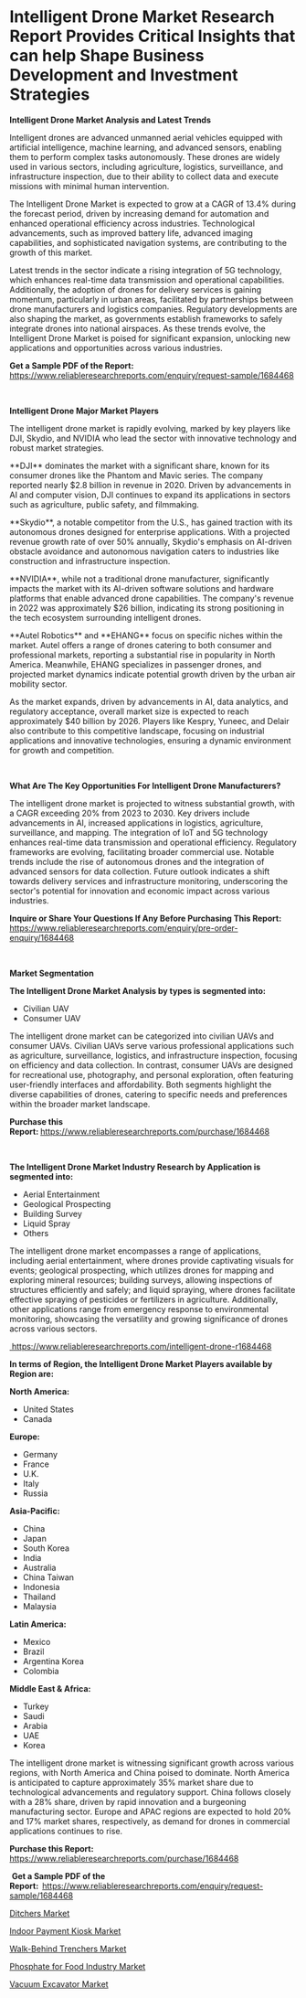 <p><h1>Intelligent Drone Market Research Report Provides Critical Insights that can help Shape Business Development and Investment Strategies</h1></p><p><strong>Intelligent Drone Market Analysis and Latest Trends</strong></p>
<p><p>Intelligent drones are advanced unmanned aerial vehicles equipped with artificial intelligence, machine learning, and advanced sensors, enabling them to perform complex tasks autonomously. These drones are widely used in various sectors, including agriculture, logistics, surveillance, and infrastructure inspection, due to their ability to collect data and execute missions with minimal human intervention.</p><p>The Intelligent Drone Market is expected to grow at a CAGR of 13.4% during the forecast period, driven by increasing demand for automation and enhanced operational efficiency across industries. Technological advancements, such as improved battery life, advanced imaging capabilities, and sophisticated navigation systems, are contributing to the growth of this market. </p><p>Latest trends in the sector indicate a rising integration of 5G technology, which enhances real-time data transmission and operational capabilities. Additionally, the adoption of drones for delivery services is gaining momentum, particularly in urban areas, facilitated by partnerships between drone manufacturers and logistics companies. Regulatory developments are also shaping the market, as governments establish frameworks to safely integrate drones into national airspaces. As these trends evolve, the Intelligent Drone Market is poised for significant expansion, unlocking new applications and opportunities across various industries.</p></p>
<p><strong>Get a Sample PDF of the Report:&nbsp;</strong> <a href="https://www.reliableresearchreports.com/enquiry/request-sample/1684468?utm_campaign=8&utm_medium=2&utm_source=Github&utm_content=ia&utm_term=26032025&utm_id=intelligent-drone">https://www.reliableresearchreports.com/enquiry/request-sample/1684468</a></p>
<p>&nbsp;</p>
<p><strong>Intelligent Drone Major Market Players</strong></p>
<p><p>The intelligent drone market is rapidly evolving, marked by key players like DJI, Skydio, and NVIDIA who lead the sector with innovative technology and robust market strategies. </p><p>**DJI** dominates the market with a significant share, known for its consumer drones like the Phantom and Mavic series. The company reported nearly $2.8 billion in revenue in 2020. Driven by advancements in AI and computer vision, DJI continues to expand its applications in sectors such as agriculture, public safety, and filmmaking.</p><p>**Skydio**, a notable competitor from the U.S., has gained traction with its autonomous drones designed for enterprise applications. With a projected revenue growth rate of over 50% annually, Skydio's emphasis on AI-driven obstacle avoidance and autonomous navigation caters to industries like construction and infrastructure inspection.</p><p>**NVIDIA**, while not a traditional drone manufacturer, significantly impacts the market with its AI-driven software solutions and hardware platforms that enable advanced drone capabilities. The company's revenue in 2022 was approximately $26 billion, indicating its strong positioning in the tech ecosystem surrounding intelligent drones.</p><p>**Autel Robotics** and **EHANG** focus on specific niches within the market. Autel offers a range of drones catering to both consumer and professional markets, reporting a substantial rise in popularity in North America. Meanwhile, EHANG specializes in passenger drones, and projected market dynamics indicate potential growth driven by the urban air mobility sector.</p><p>As the market expands, driven by advancements in AI, data analytics, and regulatory acceptance, overall market size is expected to reach approximately $40 billion by 2026. Players like Kespry, Yuneec, and Delair also contribute to this competitive landscape, focusing on industrial applications and innovative technologies, ensuring a dynamic environment for growth and competition.</p></p>
<p>&nbsp;</p>
<p><strong>What Are The Key Opportunities For Intelligent Drone Manufacturers?</strong></p>
<p><p>The intelligent drone market is projected to witness substantial growth, with a CAGR exceeding 20% from 2023 to 2030. Key drivers include advancements in AI, increased applications in logistics, agriculture, surveillance, and mapping. The integration of IoT and 5G technology enhances real-time data transmission and operational efficiency. Regulatory frameworks are evolving, facilitating broader commercial use. Notable trends include the rise of autonomous drones and the integration of advanced sensors for data collection. Future outlook indicates a shift towards delivery services and infrastructure monitoring, underscoring the sector's potential for innovation and economic impact across various industries.</p></p>
<p><strong>Inquire or Share Your Questions If Any Before Purchasing This Report:</strong> <a href="https://www.reliableresearchreports.com/enquiry/pre-order-enquiry/1684468?utm_campaign=8&utm_medium=2&utm_source=Github&utm_content=ia&utm_term=26032025&utm_id=intelligent-drone">https://www.reliableresearchreports.com/enquiry/pre-order-enquiry/1684468</a></p>
<p>&nbsp;</p>
<p><strong>Market Segmentation</strong></p>
<p><strong>The Intelligent Drone Market Analysis by types is segmented into:</strong></p>
<p><ul><li>Civilian UAV</li><li>Consumer UAV</li></ul></p>
<p><p>The intelligent drone market can be categorized into civilian UAVs and consumer UAVs. Civilian UAVs serve various professional applications such as agriculture, surveillance, logistics, and infrastructure inspection, focusing on efficiency and data collection. In contrast, consumer UAVs are designed for recreational use, photography, and personal exploration, often featuring user-friendly interfaces and affordability. Both segments highlight the diverse capabilities of drones, catering to specific needs and preferences within the broader market landscape.</p></p>
<p><strong>Purchase this Report:&nbsp;</strong><a href="https://www.reliableresearchreports.com/purchase/1684468?utm_campaign=8&utm_medium=2&utm_source=Github&utm_content=ia&utm_term=26032025&utm_id=intelligent-drone">https://www.reliableresearchreports.com/purchase/1684468</a></p>
<p>&nbsp;</p>
<p><strong>The Intelligent Drone Market Industry Research by Application is segmented into:</strong></p>
<p><ul><li>Aerial Entertainment</li><li>Geological Prospecting</li><li>Building Survey</li><li>Liquid Spray</li><li>Others</li></ul></p>
<p><p>The intelligent drone market encompasses a range of applications, including aerial entertainment, where drones provide captivating visuals for events; geological prospecting, which utilizes drones for mapping and exploring mineral resources; building surveys, allowing inspections of structures efficiently and safely; and liquid spraying, where drones facilitate effective spraying of pesticides or fertilizers in agriculture. Additionally, other applications range from emergency response to environmental monitoring, showcasing the versatility and growing significance of drones across various sectors.</p></p>
<p><a href="https://www.reliableresearchreports.com/intelligent-drone-r1684468?utm_campaign=8&utm_medium=2&utm_source=Github&utm_content=ia&utm_term=26032025&utm_id=intelligent-drone">&nbsp;https://www.reliableresearchreports.com/intelligent-drone-r1684468</a></p>
<p><strong>In terms of Region, the Intelligent Drone Market Players available by Region are:</strong></p>
<p>
    <p> <strong> North America: </strong>
        <ul>
            <li>United States</li>
            <li>Canada</li>
        </ul>
        </p> 
    <p> <strong> Europe: </strong>
        <ul>
            <li>Germany</li>
            <li>France</li>
            <li>U.K.</li>
            <li>Italy</li>
            <li>Russia</li>
        </ul>
        </p> 
    <p> <strong> Asia-Pacific: </strong>
        <ul>
            <li>China</li>
            <li>Japan</li>
            <li>South Korea</li>
            <li>India</li>
            <li>Australia</li>
            <li>China Taiwan</li>
            <li>Indonesia</li>
            <li>Thailand</li>
            <li>Malaysia</li>
        </ul>
        </p> 
    <p> <strong> Latin America: </strong>
        <ul>
            <li>Mexico</li>
            <li>Brazil</li>
            <li>Argentina Korea</li>
            <li>Colombia</li>
        </ul>
        </p> 
    <p> <strong> Middle East & Africa: </strong>
        <ul>
            <li>Turkey</li>
            <li>Saudi</li>
            <li>Arabia</li>
            <li>UAE</li>
            <li>Korea</li>
        </ul>
    </p>
    </p>
<p><p>The intelligent drone market is witnessing significant growth across various regions, with North America and China poised to dominate. North America is anticipated to capture approximately 35% market share due to technological advancements and regulatory support. China follows closely with a 28% share, driven by rapid innovation and a burgeoning manufacturing sector. Europe and APAC regions are expected to hold 20% and 17% market shares, respectively, as demand for drones in commercial applications continues to rise.</p></p>
<p><strong>Purchase this Report: </strong><a href="https://www.reliableresearchreports.com/purchase/1684468?utm_campaign=8&utm_medium=2&utm_source=Github&utm_content=ia&utm_term=26032025&utm_id=intelligent-drone">https://www.reliableresearchreports.com/purchase/1684468</a></p>
<p>&nbsp;<strong>Get a Sample PDF of the Report:&nbsp;&nbsp;</strong><a href="https://www.reliableresearchreports.com/enquiry/request-sample/1684468?utm_campaign=8&utm_medium=2&utm_source=Github&utm_content=ia&utm_term=26032025&utm_id=intelligent-drone">https://www.reliableresearchreports.com/enquiry/request-sample/1684468</a></p>
<p><strong></strong></p>
<p><p><a href="https://github.com/shpirttangim48/Market-Research-Report-List-1/blob/main/ditchers-market.md?utm_campaign=8&utm_medium=2&utm_source=Github&utm_content=ia&utm_term=26032025&utm_id=intelligent-drone">Ditchers Market</a></p><p><a href="https://github.com/kitkaeberz5z/Market-Research-Report-List-1/blob/main/indoor-payment-kiosk-market.md?utm_campaign=8&utm_medium=2&utm_source=Github&utm_content=ia&utm_term=26032025&utm_id=intelligent-drone">Indoor Payment Kiosk Market</a></p><p><a href="https://github.com/gakpasulgun/Market-Research-Report-List-1/blob/main/walk-behind-trenchers-market.md?utm_campaign=8&utm_medium=2&utm_source=Github&utm_content=ia&utm_term=26032025&utm_id=intelligent-drone">Walk-Behind Trenchers Market</a></p><p><a href="https://github.com/snelldimkeod/Market-Research-Report-List-1/blob/main/phosphate-for-food-industry-market.md?utm_campaign=8&utm_medium=2&utm_source=Github&utm_content=ia&utm_term=26032025&utm_id=intelligent-drone">Phosphate for Food Industry Market</a></p><p><a href="https://github.com/lugnabirue/Market-Research-Report-List-1/blob/main/vacuum-excavator-market.md?utm_campaign=8&utm_medium=2&utm_source=Github&utm_content=ia&utm_term=26032025&utm_id=intelligent-drone">Vacuum Excavator Market</a></p></p>